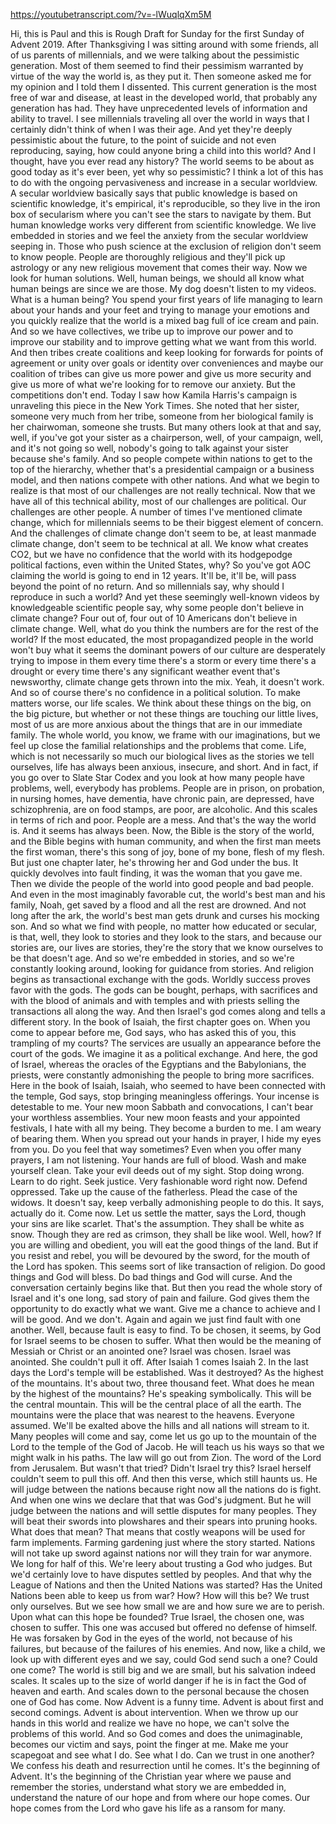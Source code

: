 https://youtubetranscript.com/?v=-lWuqlqXm5M

 Hi, this is Paul and this is Rough Draft for Sunday for the first Sunday of Advent 2019. After Thanksgiving I was sitting around with some friends, all of us parents of millennials, and we were talking about the pessimistic generation. Most of them seemed to find their pessimism warranted by virtue of the way the world is, as they put it. Then someone asked me for my opinion and I told them I dissented. This current generation is the most free of war and disease, at least in the developed world, that probably any generation has had. They have unprecedented levels of information and ability to travel. I see millennials traveling all over the world in ways that I certainly didn't think of when I was their age. And yet they're deeply pessimistic about the future, to the point of suicide and not even reproducing, saying, how could anyone bring a child into this world? And I thought, have you ever read any history? The world seems to be about as good today as it's ever been, yet why so pessimistic? I think a lot of this has to do with the ongoing pervasiveness and increase in a secular worldview. A secular worldview basically says that public knowledge is based on scientific knowledge, it's empirical, it's reproducible, so they live in the iron box of secularism where you can't see the stars to navigate by them. But human knowledge works very different from scientific knowledge. We live embedded in stories and we feel the anxiety from the secular worldview seeping in. Those who push science at the exclusion of religion don't seem to know people. People are thoroughly religious and they'll pick up astrology or any new religious movement that comes their way. Now we look for human solutions. Well, human beings, we should all know what human beings are since we are those. My dog doesn't listen to my videos. What is a human being? You spend your first years of life managing to learn about your hands and your feet and trying to manage your emotions and you quickly realize that the world is a mixed bag full of ice cream and pain. And so we have collectives, we tribe up to improve our power and to improve our stability and to improve getting what we want from this world. And then tribes create coalitions and keep looking for forwards for points of agreement or unity over goals or identity over conveniences and maybe our coalition of tribes can give us more power and give us more security and give us more of what we're looking for to remove our anxiety. But the competitions don't end. Today I saw how Kamila Harris's campaign is unraveling this piece in the New York Times. She noted that her sister, someone very much from her tribe, someone from her biological family is her chairwoman, someone she trusts. But many others look at that and say, well, if you've got your sister as a chairperson, well, of your campaign, well, and it's not going so well, nobody's going to talk against your sister because she's family. And so people compete within nations to get to the top of the hierarchy, whether that's a presidential campaign or a business model, and then nations compete with other nations. And what we begin to realize is that most of our challenges are not really technical. Now that we have all of this technical ability, most of our challenges are political. Our challenges are other people. A number of times I've mentioned climate change, which for millennials seems to be their biggest element of concern. And the challenges of climate change don't seem to be, at least manmade climate change, don't seem to be technical at all. We know what creates CO2, but we have no confidence that the world with its hodgepodge political factions, even within the United States, why? So you've got AOC claiming the world is going to end in 12 years. It'll be, it'll be, will pass beyond the point of no return. And so millennials say, why should I reproduce in such a world? And yet these seemingly well-known videos by knowledgeable scientific people say, why some people don't believe in climate change? Four out of, four out of 10 Americans don't believe in climate change. Well, what do you think the numbers are for the rest of the world? If the most educated, the most propagandized people in the world won't buy what it seems the dominant powers of our culture are desperately trying to impose in them every time there's a storm or every time there's a drought or every time there's any significant weather event that's newsworthy, climate change gets thrown into the mix. Yeah, it doesn't work. And so of course there's no confidence in a political solution. To make matters worse, our life scales. We think about these things on the big, on the big picture, but whether or not these things are touching our little lives, most of us are more anxious about the things that are in our immediate family. The whole world, you know, we frame with our imaginations, but we feel up close the familial relationships and the problems that come. Life, which is not necessarily so much our biological lives as the stories we tell ourselves, life has always been anxious, insecure, and short. And in fact, if you go over to Slate Star Codex and you look at how many people have problems, well, everybody has problems. People are in prison, on probation, in nursing homes, have dementia, have chronic pain, are depressed, have schizophrenia, are on food stamps, are poor, are alcoholic. And this scales in terms of rich and poor. People are a mess. And that's the way the world is. And it seems has always been. Now, the Bible is the story of the world, and the Bible begins with human community, and when the first man meets the first woman, there's this song of joy, bone of my bone, flesh of my flesh. But just one chapter later, he's throwing her and God under the bus. It quickly devolves into fault finding, it was the woman that you gave me. Then we divide the people of the world into good people and bad people. And even in the most imaginably favorable cut, the world's best man and his family, Noah, get saved by a flood and all the rest are drowned. And not long after the ark, the world's best man gets drunk and curses his mocking son. And so what we find with people, no matter how educated or secular, is that, well, they look to stories and they look to the stars, and because our stories are, our lives are stories, they're the story that we know ourselves to be that doesn't age. And so we're embedded in stories, and so we're constantly looking around, looking for guidance from stories. And religion begins as transactional exchange with the gods. Worldly success proves favor with the gods. The gods can be bought, perhaps, with sacrifices and with the blood of animals and with temples and with priests selling the transactions all along the way. And then Israel's god comes along and tells a different story. In the book of Isaiah, the first chapter goes on. When you come to appear before me, God says, who has asked this of you, this trampling of my courts? The services are usually an appearance before the court of the gods. We imagine it as a political exchange. And here, the god of Israel, whereas the oracles of the Egyptians and the Babylonians, the priests, were constantly admonishing the people to bring more sacrifices. Here in the book of Isaiah, Isaiah, who seemed to have been connected with the temple, God says, stop bringing meaningless offerings. Your incense is detestable to me. Your new moon Sabbath and convocations, I can't bear your worthless assemblies. Your new moon feasts and your appointed festivals, I hate with all my being. They become a burden to me. I am weary of bearing them. When you spread out your hands in prayer, I hide my eyes from you. Do you feel that way sometimes? Even when you offer many prayers, I am not listening. Your hands are full of blood. Wash and make yourself clean. Take your evil deeds out of my sight. Stop doing wrong. Learn to do right. Seek justice. Very fashionable word right now. Defend oppressed. Take up the cause of the fatherless. Plead the case of the widows. It doesn't say, keep verbally admonishing people to do this. It says, actually do it. Come now. Let us settle the matter, says the Lord, though your sins are like scarlet. That's the assumption. They shall be white as snow. Though they are red as crimson, they shall be like wool. Well, how? If you are willing and obedient, you will eat the good things of the land. But if you resist and rebel, you will be devoured by the sword, for the mouth of the Lord has spoken. This seems sort of like transaction of religion. Do good things and God will bless. Do bad things and God will curse. And the conversation certainly begins like that. But then you read the whole story of Israel and it's one long, sad story of pain and failure. God gives them the opportunity to do exactly what we want. Give me a chance to achieve and I will be good. And we don't. Again and again we just find fault with one another. Well, because fault is easy to find. To be chosen, it seems, by God for Israel seems to be chosen to suffer. What then would be the meaning of Messiah or Christ or an anointed one? Israel was chosen. Israel was anointed. She couldn't pull it off. After Isaiah 1 comes Isaiah 2. In the last days the Lord's temple will be established. Was it destroyed? As the highest of the mountains. It's about two, three thousand feet. What does he mean by the highest of the mountains? He's speaking symbolically. This will be the central mountain. This will be the central place of all the earth. The mountains were the place that was nearest to the heavens. Everyone assumed. We'll be exalted above the hills and all nations will stream to it. Many peoples will come and say, come let us go up to the mountain of the Lord to the temple of the God of Jacob. He will teach us his ways so that we might walk in his paths. The law will go out from Zion. The word of the Lord from Jerusalem. But wasn't that tried? Didn't Israel try this? Israel herself couldn't seem to pull this off. And then this verse, which still haunts us. He will judge between the nations because right now all the nations do is fight. And when one wins we declare that that was God's judgment. But he will judge between the nations and will settle disputes for many peoples. They will beat their swords into plowshares and their spears into pruning hooks. What does that mean? That means that costly weapons will be used for farm implements. Farming gardening just where the story started. Nations will not take up sword against nations nor will they train for war anymore. We long for half of this. We're leery about trusting a God who judges. But we'd certainly love to have disputes settled by peoples. And that why the League of Nations and then the United Nations was started? Has the United Nations been able to keep us from war? How? How will this be? We trust only ourselves. But we see how small we are and how sure we are to perish. Upon what can this hope be founded? True Israel, the chosen one, was chosen to suffer. This one was accused but offered no defense of himself. He was forsaken by God in the eyes of the world, not because of his failures, but because of the failures of his enemies. And now, like a child, we look up with different eyes and we say, could God send such a one? Could one come? The world is still big and we are small, but his salvation indeed scales. It scales up to the size of world danger if he is in fact the God of heaven and earth. And scales down to the personal because the chosen one of God has come. Now Advent is a funny time. Advent is about first and second comings. Advent is about intervention. When we throw up our hands in this world and realize we have no hope, we can't solve the problems of this world. And so God comes and does the unimaginable, becomes our victim and says, point the finger at me. Make me your scapegoat and see what I do. See what I do. Can we trust in one another? We confess his death and resurrection until he comes. It's the beginning of Advent. It's the beginning of the Christian year where we pause and remember the stories, understand what story we are embedded in, understand the nature of our hope and from where our hope comes. Our hope comes from the Lord who gave his life as a ransom for many.